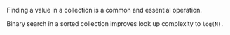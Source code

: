 Finding a value in a collection is a common and essential operation. 

Binary search in a sorted collection improves look up complexity to `log(N)`.  


